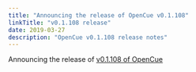 ```yaml
---
title: "Announcing the release of OpenCue v0.1.108"
linkTitle: "v0.1.108 release"
date: 2019-03-27
description: "OpenCue v0.1.108 release notes"
---
```


Announcing the release of [v0.1.108 of OpenCue](https://github.com/AcademySoftwareFoundation/OpenCue/releases/tag/v0.1.108)
